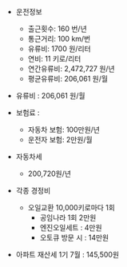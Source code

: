 - 운전정보
	- 출근횟수: 160 번/년
	- 통근거리: 100 km/번
	- 유류비: 1700 원/리터
	- 연비: 11 키로/리터
	- 연간유류비: 2,472,727 원/년
	- 평균유류비: 206,061 원/월
- 유류비 : 206,061 원/월
- 보험료 : 
	- 자동차 보험: 100만원/년
	- 운전자 보험: 2만원/월
- 자동차세
	- 200,720원/년
- 각종 경정비
	- 오일교환 10,000키로마다 1회
		- 공임나라 1회 2만원
		- 엔진오일세트 : 4만원
		- 오토큐 방문 시 : 14만원

- 아파트 재산세 1기 7월 : 145,500원